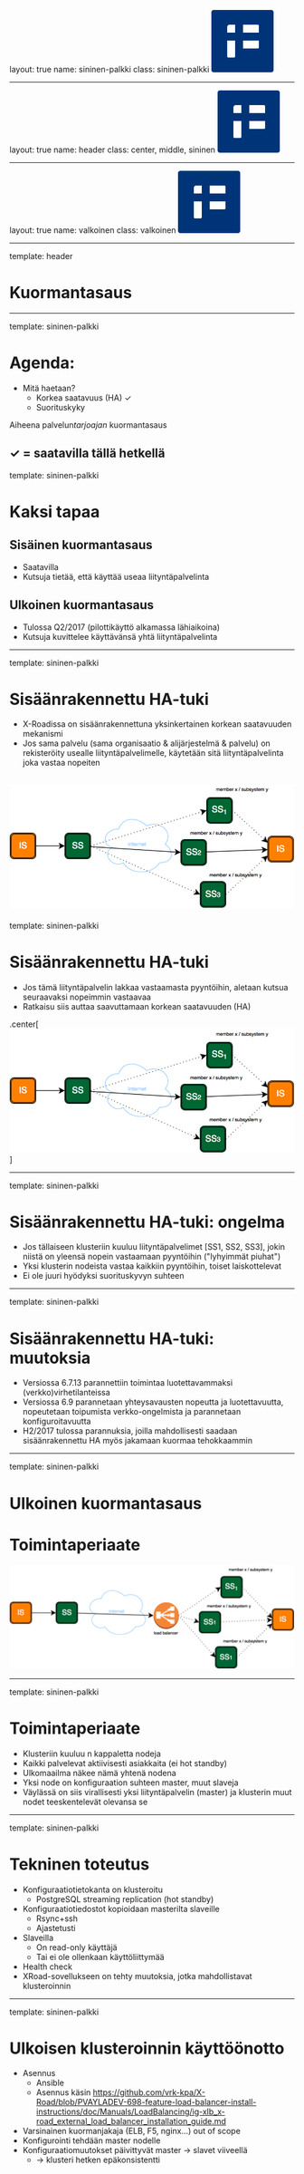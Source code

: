 layout: true
name: sininen-palkki
class: sininen-palkki
![logo](../suomifi_logo.svg)

---
layout: true
name: header
class: center, middle, sininen
![logo](../suomifi_logo.svg)

---
layout: true
name: valkoinen
class: valkoinen
![logo](../suomifi_logo.svg)

<!--DON'T TOUCH ABOVE THIS !!!!!! -->
---

template: header

# Kuormantasaus

---

template: sininen-palkki

# Agenda:
* Mitä haetaan?
   * Korkea saatavuus (HA) ✓
   * Suorituskyky

Aiheena palvelun*tarjoajan* kuormantasaus

✓ = saatavilla tällä hetkellä
---

template: sininen-palkki

# Kaksi tapaa
## Sisäinen kuormantasaus
* Saatavilla
* Kutsuja tietää, että käyttää useaa liityntäpalvelinta

## Ulkoinen kuormantasaus
* Tulossa Q2/2017 (pilottikäyttö alkamassa lähiaikoina)
* Kutsuja kuvittelee käyttävänsä yhtä liityntäpalvelinta


---

template: sininen-palkki

# Sisäänrakennettu HA-tuki

* X-Roadissa on sisäänrakennettuna yksinkertainen korkean saatavuuden mekanismi
* Jos sama palvelu (sama organisaatio & alijärjestelmä & palvelu) on rekisteröity usealle liityntäpalvelimelle, käytetään sitä liityntäpalvelinta joka vastaa nopeiten

![](../images/internal-load-balancer.png)
---

template: sininen-palkki

# Sisäänrakennettu HA-tuki

* Jos tämä liityntäpalvelin lakkaa vastaamasta pyyntöihin, aletaan kutsua seuraavaksi nopeimmin vastaavaa
* Ratkaisu siis auttaa saavuttamaan korkean saatavuuden (HA)

.center[![small-image](../images/internal-load-balancer.png)]

---

template: sininen-palkki

# Sisäänrakennettu HA-tuki: ongelma

* Jos tällaiseen klusteriin kuuluu liityntäpalvelimet [SS1, SS2, SS3], jokin niistä on
yleensä nopein vastaamaan pyyntöihin ("lyhyimmät piuhat")
* Yksi klusterin nodeista vastaa kaikkiin pyyntöihin, toiset laiskottelevat
* Ei ole juuri hyödyksi suorituskyvyn suhteen

---

template: sininen-palkki

# Sisäänrakennettu HA-tuki: muutoksia
* Versiossa 6.7.13 parannettiin toimintaa luotettavammaksi (verkko)virhetilanteissa
* Versiossa 6.9 parannetaan yhteysavausten nopeutta ja luotettavuutta, nopeutetaan toipumista verkko-ongelmista ja parannetaan konfiguroitavuutta
* H2/2017 tulossa parannuksia, joilla mahdollisesti saadaan sisäänrakennettu HA myös jakamaan kuormaa tehokkaammin

---

template: sininen-palkki

# Ulkoinen kuormantasaus
# Toimintaperiaate
![image](../images/external-load-balancer.png)

---

template: sininen-palkki

# Toimintaperiaate
* Klusteriin kuuluu n kappaletta nodeja
* Kaikki palvelevat aktiivisesti asiakkaita (ei hot standby)
* Ulkomaailma näkee nämä yhtenä nodena
* Yksi node on konfiguraation suhteen master, muut slaveja
* Väylässä on siis virallisesti yksi liityntäpalvelin (master) ja klusterin muut nodet teeskentelevät olevansa se

---

template: sininen-palkki

# Tekninen toteutus
* Konfiguraatiotietokanta on klusteroitu
  * PostgreSQL streaming replication (hot standby)
* Konfiguraatiotiedostot kopioidaan masterilta slaveille
  * Rsync+ssh
  * Ajastetusti
* Slaveilla
  * On read-only käyttäjä
  * Tai ei ole ollenkaan käyttöliittymää
* Health check
* XRoad-sovellukseen on tehty muutoksia, jotka mahdollistavat klusteroinnin

---

template: sininen-palkki

# Ulkoisen klusteroinnin käyttöönotto
* Asennus
   * Ansible
   * Asennus käsin https://github.com/vrk-kpa/X-Road/blob/PVAYLADEV-698-feature-load-balancer-install-instructions/doc/Manuals/LoadBalancing/ig-xlb_x-road_external_load_balancer_installation_guide.md
* Varsinainen kuormanjakaja (ELB, F5, nginx...) out of scope
* Konfigurointi tehdään master nodelle
* Konfiguraatiomuutokset päivittyvät master -> slavet viiveellä
   * -> klusteri hetken epäkonsistentti
